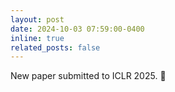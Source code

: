 ```yaml
---
layout: post
date: 2024-10-03 07:59:00-0400
inline: true
related_posts: false
---
```


New paper submitted to ICLR 2025. &#128508;
